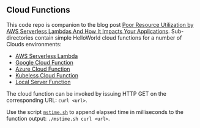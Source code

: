 Cloud Functions
---------------
This code repo is companion to the blog post [Poor Resource Utilization by AWS Serverless Lambdas And How It Impacts Your Applications](https://pankajku.github.io/blog/2018/11/02/poor-resource-utilization-by-aws-serverless-lambdas).
Sub-directories contain simple HelloWorld cloud functions for a number of Clouds environments:

* [AWS Serverless Lambda](./aws-hello)
* [Google Cloud Function](./gcloud-hello)
* [Azure Cloud Function](./azure-hello)
* [Kubeless Cloud Function](./kubeless-hello)
* [Local Server Function](./node-hello)

The cloud function can be invoked by issuing HTTP GET on the corresponding URL: `curl <url>`.

Use the script [`mstime.sh`](./mstime.sh) to append elapsed time in milliseconds to the function output: `./mstime.sh curl <url>`.
